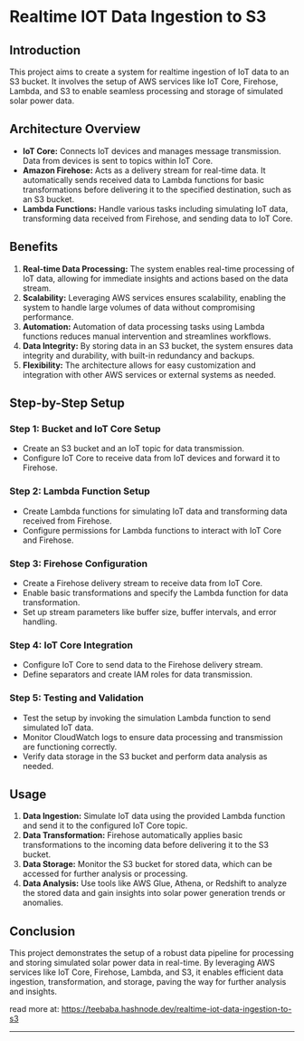 # Realtime IOT Data Ingestion to S3

## Introduction
This project aims to create a system for realtime ingestion of IoT data to an S3 bucket. It involves the setup of AWS services like IoT Core, Firehose, Lambda, and S3 to enable seamless processing and storage of simulated solar power data.

## Architecture Overview
- **IoT Core:** Connects IoT devices and manages message transmission. Data from devices is sent to topics within IoT Core.
- **Amazon Firehose:** Acts as a delivery stream for real-time data. It automatically sends received data to Lambda functions for basic transformations before delivering it to the specified destination, such as an S3 bucket.
- **Lambda Functions:** Handle various tasks including simulating IoT data, transforming data received from Firehose, and sending data to IoT Core.

## Benefits
1. **Real-time Data Processing:** The system enables real-time processing of IoT data, allowing for immediate insights and actions based on the data stream.
2. **Scalability:** Leveraging AWS services ensures scalability, enabling the system to handle large volumes of data without compromising performance.
3. **Automation:** Automation of data processing tasks using Lambda functions reduces manual intervention and streamlines workflows.
4. **Data Integrity:** By storing data in an S3 bucket, the system ensures data integrity and durability, with built-in redundancy and backups.
5. **Flexibility:** The architecture allows for easy customization and integration with other AWS services or external systems as needed.

## Step-by-Step Setup
### Step 1: Bucket and IoT Core Setup
- Create an S3 bucket and an IoT topic for data transmission.
- Configure IoT Core to receive data from IoT devices and forward it to Firehose.

### Step 2: Lambda Function Setup
- Create Lambda functions for simulating IoT data and transforming data received from Firehose.
- Configure permissions for Lambda functions to interact with IoT Core and Firehose.

### Step 3: Firehose Configuration
- Create a Firehose delivery stream to receive data from IoT Core.
- Enable basic transformations and specify the Lambda function for data transformation.
- Set up stream parameters like buffer size, buffer intervals, and error handling.

### Step 4: IoT Core Integration
- Configure IoT Core to send data to the Firehose delivery stream.
- Define separators and create IAM roles for data transmission.

### Step 5: Testing and Validation
- Test the setup by invoking the simulation Lambda function to send simulated IoT data.
- Monitor CloudWatch logs to ensure data processing and transmission are functioning correctly.
- Verify data storage in the S3 bucket and perform data analysis as needed.

## Usage
1. **Data Ingestion:** Simulate IoT data using the provided Lambda function and send it to the configured IoT Core topic.
2. **Data Transformation:** Firehose automatically applies basic transformations to the incoming data before delivering it to the S3 bucket.
3. **Data Storage:** Monitor the S3 bucket for stored data, which can be accessed for further analysis or processing.
4. **Data Analysis:** Use tools like AWS Glue, Athena, or Redshift to analyze the stored data and gain insights into solar power generation trends or anomalies.

## Conclusion
This project demonstrates the setup of a robust data pipeline for processing and storing simulated solar power data in real-time. By leveraging AWS services like IoT Core, Firehose, Lambda, and S3, it enables efficient data ingestion, transformation, and storage, paving the way for further analysis and insights.

read more at: https://teebaba.hashnode.dev/realtime-iot-data-ingestion-to-s3

---